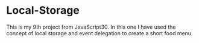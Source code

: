 # Local-Storage
This is my 9th project from JavaScript30. In this one I have used the concept of local storage and event delegation to create a short food menu.
